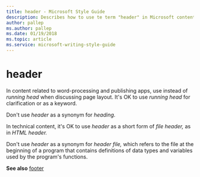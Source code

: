 ```yaml
---
title: header - Microsoft Style Guide
description: Describes how to use te term "header" in Microsoft content.
author: pallep
ms.author: pallep
ms.date: 01/19/2018
ms.topic: article
ms.service: microsoft-writing-style-guide
---
```


# header

In content related to word-processing and publishing apps, use instead of *running head* when discussing page layout. It's OK to use *running head* for clarification or as a keyword.

Don't use *header* as a synonym for *heading*.

In technical content, it's OK to use *header* as a short form of *file header,* as in *HTML header.* 

Don't use *header* as a synonym for *header file,*
which refers to the file at the beginning of a program that
contains definitions of data types and variables used by the
program's functions.

**See also** [footer](~/a-z-word-list-term-collections/f/footer.md)
